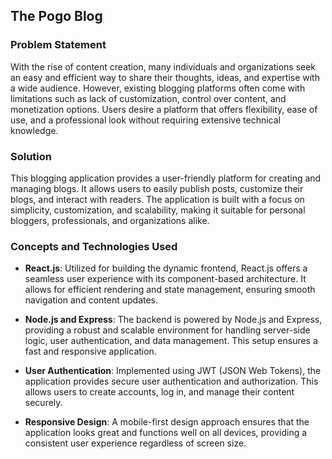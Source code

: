## The Pogo Blog
 
### Problem Statement

With the rise of content creation, many individuals and organizations seek an easy and efficient way to share their thoughts, ideas, and expertise with a wide audience. However, existing blogging platforms often come with limitations such as lack of customization, control over content, and monetization options. Users desire a platform that offers flexibility, ease of use, and a professional look without requiring extensive technical knowledge.

### Solution

This blogging application provides a user-friendly platform for creating and managing blogs. It allows users to easily publish posts, customize their blogs, and interact with readers. The application is built with a focus on simplicity, customization, and scalability, making it suitable for personal bloggers, professionals, and organizations alike.

### Concepts and Technologies Used

- **React.js**: Utilized for building the dynamic frontend, React.js offers a seamless user experience with its component-based architecture. It allows for efficient rendering and state management, ensuring smooth navigation and content updates.

- **Node.js and Express**: The backend is powered by Node.js and Express, providing a robust and scalable environment for handling server-side logic, user authentication, and data management. This setup ensures a fast and responsive application.

- **User Authentication**: Implemented using JWT (JSON Web Tokens), the application provides secure user authentication and authorization. This allows users to create accounts, log in, and manage their content securely.

- **Responsive Design**: A mobile-first design approach ensures that the application looks great and functions well on all devices, providing a consistent user experience regardless of screen size.
